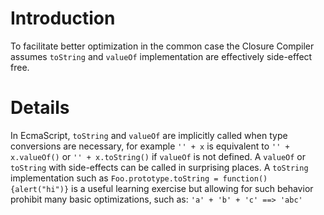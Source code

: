 # Introduction

To facilitate better optimization in the common case the Closure Compiler assumes `toString` and `valueOf` implementation are effectively side-effect free.  

# Details

In EcmaScript, `toString` and `valueOf` are implicitly called when type conversions are necessary, for example `'' + x` is equivalent to `'' + x.valueOf()` or `'' + x.toString()` if `valueOf` is not defined. A `valueOf` or `toString` with side-effects can be called in surprising places.  A `toString` implementation such as `Foo.prototype.toString = function() {alert("hi")}` is a useful learning exercise but allowing for such behavior prohibit many basic optimizations, such as:
` 'a' + 'b' + 'c' ==> 'abc' `